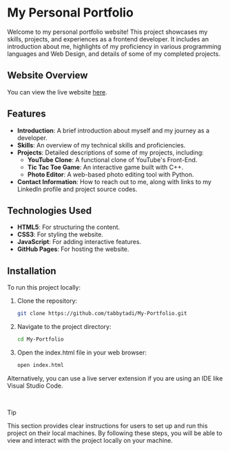 # My Personal Portfoliо


Welcome to my personal portfolio website! This project showcases my skills, projects, and experiences as a frontend developer. It includes an introduction about me, highlights of my proficiency in various programming languages and Web Design, and details of some of my completed projects.

## Website Overview

You can view the live website [here](https://tabbytadi.github.io/My-Portfolio/portfolio.html).

## Features

- **Introduction**: A brief introduction about myself and my journey as a developer.
- **Skills**: An overview of my technical skills and proficiencies.
- **Projects**: Detailed descriptions of some of my projects, including:
  - **YouTube Clone**: A functional clone of YouTube's Front-End.
  - **Tic Tac Toe Game**: An interactive game built with C++.
  - **Photo Editor**: A web-based photo editing tool with Python.
- **Contact Information**: How to reach out to me, along with links to my LinkedIn profile and project source codes.

## Technologies Used

- **HTML5**: For structuring the content.
- **CSS3**: For styling the website.
- **JavaScript**: For adding interactive features.
- **GitHub Pages**: For hosting the website.

## Installation

To run this project locally:

1. Clone the repository:
   ```bash
   git clone https://github.com/tabbytadi/My-Portfolio.git
2. Navigate to the project directory:
   ```bash
   cd My-Portfolio
2. Open the index.html file in your web browser:
   ```bash
   open index.html
   
Alternatively, you can use a live server extension if you are using an IDE like Visual Studio Code.

<br>

> [!TIP]
> This section provides clear instructions for users to set up and run this project on their local machines.
> By following these steps, you will be able to view and interact with the project locally on your machine.

